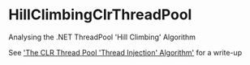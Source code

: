 # HillClimbingClrThreadPool
Analysing the .NET ThreadPool 'Hill Climbing' Algorithm

See ['The CLR Thread Pool 'Thread Injection' Algorithm'](http://mattwarren.org/2017/04/13/The-CLR-Thread-Pool-Thread-Injection-Algorithm/) for a write-up
